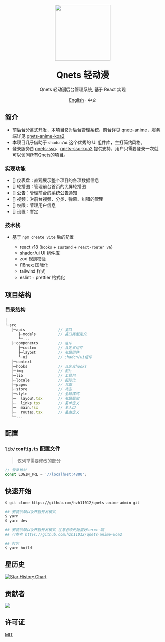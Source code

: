 <div align="center"><a name="readme-top"></a>
<img height="180" src="https://cdn.qnets.cn/logo.svg" />
<h1 style="margin-top: 1.5rem">Qnets 轻动漫</h1>

Qnets 轻动漫后台管理系统, 基于 React 实现

[English](./README.md) · 中文

</div>

## 简介

-   前后台分离式开发，本项目仅为后台管理系统。前台详见 [qnets-anime](https://github.com/hzh11012/qnets-anime)，服务端详见 [qnets-anime-koa2](https://github.com/hzh11012/qnets-anime-koa2)
-   本项目几乎借助于 `shadcn/ui` 这个优秀的 UI 组件库，主打简约风格。
-   登录服务由 [qnets-sso](https://github.com/hzh11012/qnets-sso)、[qnets-sso-koa2](https://github.com/hzh11012/qnets-sso-koa2) 提供支持，用户只需要登录一次就可以访问所有Qnets的项目。

### 实现功能

-  [] 仪表盘：直观展示整个项目的各项数据信息
-  [] 轮播图：管理前台首页的大屏轮播图
-  [] 公告：管理前台的系统公告通知
-  [] 视频：对前台视频、分类、弹幕、纠错的管理
-  [] 权限：管理用户信息
-  [] 设置：暂定

### 技术栈

-   基于 `npm create vite` 后的配置

    -   react v18 (`hooks` + `zustand` + `react-router v6`)
    -   shadcn/ui UI 组件库
    -   zod 规则校验
    -   i18next 国际化
    -   tailwind 样式
    -   eslint + prettier 格式化

## 项目结构

### 目录结构

```js
│
└─src
   ├─apis               // 接口
      ├─models          // 接口类型定义
      └─...
   ├─components         // 组件
      ├─custom          // 自定义组件
      ├─layout          // 布局组件
      └─ui              // shadcn/ui组件
   ├─context
   ├─hooks              // 自定义hooks
   ├─img                // 图片
   ├─lib                // 工具包
   ├─locale             // 国际化
   ├─pages              // 页面
   ├─store              // 状态
   ├─style              // 全局样式
   ├─  layout.tsx       // 布局框架
   ├─  links.tsx        // 菜单定义
   ├─  main.tsx         // 主入口
   ├─  routes.tsx       // 路由定义
   └─...
```

## 配置

### `lib/config.ts` 配置文件

> 仅列举需要修改的部分

```js
// 登录地址
const LOGIN_URL = '//localhost:4800';
```

## 快速开始

```bash
$ git clone https://github.com/hzh11012/qnets-anime-admin.git

## 安装依赖以及开启开发模式
$ yarn
$ yarn dev

## 安装依赖以及开启开发模式 注意必须先配置好server端
## 可参考 https://github.com/hzh11012/qnets-anime-koa2

## 打包
$ yarn build
```

## 星历史

[![Star History Chart](https://api.star-history.com/svg?repos=hzh11012/qnets-anime-admin&type=Date)](https://star-history.com/#hzh11012/qnets-anime-admin)

## 贡献者

<a href="https://github.com/hzh11012/qnets-anime-admin/graphs/contributors"><img src="https://contrib.rocks/image?repo=hzh11012/qnets-anime-admin"></a>

## 许可证

[MIT](https://github.com/hzh11012/qnets-anime-admin/blob/master/LICENSE)
